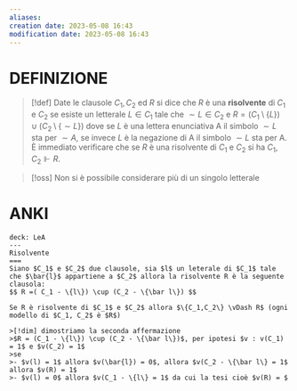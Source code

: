 ```yaml
---
aliases: 
creation date: 2023-05-08 16:43
modification date: 2023-05-08 16:43
---
```


# DEFINIZIONE

>[!def]
>Date le clausole $C_{1},C_{2}$ ed $R$ si dice che $R$ è una **risolvente** di $C_{1}$ e $C_{2}$ se esiste un letterale $L \in C_{1}$ tale che $\sim L \in C_{2}$ e $R = (C_{1} \setminus \{ L \}) \cup (C_{2}\setminus \{ \sim L \})$ dove se $L$ è una lettera enunciativa A il simbolo $\sim L$ sta per $\sim A$, se invece $L$ è la negazione di A il simbolo $\sim L$ sta per A.
>È immediato verificare che se $R$ è una risolvente di $C_{1}$ e $C_{2}$ si ha $C_{1},C_{2} \Vdash R$.

>[!oss]
>Non si è possibile considerare più di un singolo letterale 

# ANKI

```anki
deck: LeA
---
Risolvente
===
Siano $C_1$ e $C_2$ due clausole, sia $l$ un leterale di $C_1$ tale che $\bar{l}$ appartiene a $C_2$ allora la risolvente R è la seguente clausola:
$$ R =( C_1 - \{l\}) \cup (C_2 - \{\bar l\}) $$

Se R è risolvente di $C_1$ e $C_2$ allora $\{C_1,C_2\} \vDash R$ (ogni modello di $C_1, C_2$ è $R$)

>[!dim] dimostriamo la seconda affermazione
>$R = (C_1 - \{l\}) \cup (C_2 - \{\bar l\})$, per ipotesi $v : v(C_1) = 1$ e $v(C_2) = 1$
>se 
>- $v(l) = 1$ allora $v(\bar{l}) = 0$, allora $v(C_2 - \{\bar l\} = 1$ allora $v(R) = 1$
>- $v(l) = 0$ allora $v(C_1 - \{l\} = 1$ da cui la tesi cioè $v(R) = $
```


